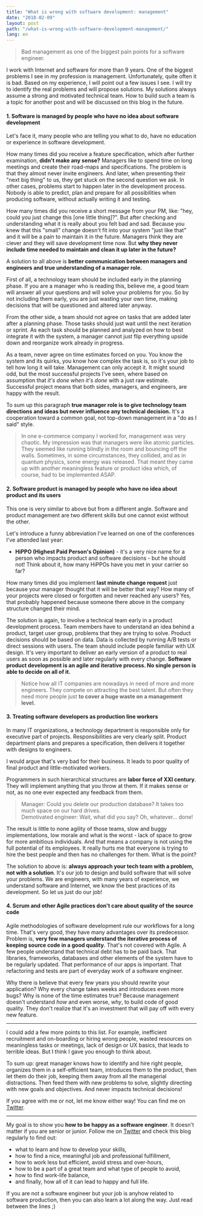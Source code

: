 ```yaml
---
title: "What is wrong with software development: management"
date: "2018-02-09"
layout: post
path: "/what-is-wrong-with-software-development-management/"
lang: en
---
```


> Bad management as one of the biggest pain points for a software engineer.

I work with Internet and software for more than 9 years. One of the biggest problems I see in my profession is management. Unfortunately, quite often it is bad. Based on my experience, I will point out a few issues I see. I will try to identify the real problems and will propose solutions. My solutions always assume a strong and motivated technical team. How to build such a team is a topic for another post and will be discussed on this blog in the future.

#### 1. Software is managed by people who have no idea about software development

Let's face it, many people who are telling you what to do, have no education or experience in software development.

How many times did you receive a feature specification, which after further examination, **didn't make any sense?**
Managers like to spend time on long meetings and create their road-maps and specifications. The problem is that they almost never invite engineers. And later, when presenting their "next big thing" to us, they get stuck on the second question we ask. In other cases, problems start to happen later in the development process. Nobody is able to predict, plan and prepare for all possibilities when producing software, without actually writing it and testing.

How many times did you receive a short message from your PM, like: "hey, could you just change this [one little thing]?". But after checking and understanding what it is really about you felt bad and sad. Because you knew that this "small" change doesn't fit into your system "just like that" and it will be a pain to maintain it in the future. Managers think they are clever and they will save development time now. But **why they never include time needed to maintain and clean it up later in the future?**

A solution to all above is **better communication between managers and engineers and true understanding of a manager role.**

First of all, a technology team should be included early in the planning phase. If you are a manager who is reading this, believe me, a good team will answer all your questions and will solve your problems for you. So by not including them early, you are just wasting your own time, making decisions that will be questioned and altered later anyway.

From the other side, a team should not agree on tasks that are added later after a planning phase. Those tasks should just wait until the next iteration or sprint. As each task should be planned and analyzed on how to best integrate it with the system, a manager cannot just flip everything upside down and reorganize work already in progress.

As a team, never agree on time estimates forced on you. You know the system and its quirks, you know how complex the task is, so it's your job to tell how long it will take. Management can only accept it. It might sound odd, but the most successful projects I've seen, where based on assumption that *it's done when it's done* with a just raw estimate. Successful project means that both sides, managers, and engineers, are happy with the result.

To sum up this paragraph **true manager role is to give technology team directions and ideas but never influence any technical decision.** It's a cooperation toward a common goal, not top-down management in a "do as I said" style.

> In one e-commerce company I worked for, management was very chaotic. My impression was that managers were like atomic particles. They seemed like running blindly in the room and bouncing off the walls. Sometimes, in some circumstances, they collided, and as in quantum physics, some energy was released. That meant they came up with another meaningless feature or product idea which, of course, had to be implemented ASAP.

#### 2. Software product is managed by people who have no idea about product and its users

This one is very similar to above but from a different angle. Software and product management are two different skills but one cannot exist without the other.

Let's introduce a funny abbreviation I've learned on one of the conferences I've attended last year:
- **HiPPO (Highest Paid Person's Opinion)** - it's a very nice name for a person who impacts product and software decisions - but he should not! Think about it, how many HiPPOs have you met in your carrier so far?

How many times did you implement **last minute change request** just because your manager thought that it will be better that way? How many of your projects were closed or forgotten and never reached any users? Yes, that probably happened because someone there above in the company structure changed their mind.

The solution is again, to involve a technical team early in a product development process. Team members have to understand an idea behind a product, target user group, problems that they are trying to solve. Product decisions should be based on data. Data is collected by running A/B tests or direct sessions with users. The team should include people familiar with UX design. It's very important to deliver an early version of a product to real users as soon as possible and later regularly with every change. **Software product development is an agile and iterative process. No single person is able to decide on all of it.**

> Notice how all IT companies are nowadays in need of more and more engineers. They compete on attracting the best talent. But often they need more people just **to cover a huge waste on a management level.**

#### 3. Treating software developers as production line workers

In many IT organizations, a technology department is responsible only for executive part of projects. Responsibilities are very clearly split. Product department plans and prepares a specification, then delivers it together with designs to engineers.

I would argue that's very bad for their business. It leads to poor quality of final product and little-motivated workers.

Programmers in such hierarchical structures are **labor force of XXI century**. They will implement anything that you throw at them. If it makes sense or not, as no one ever expected any feedback from them.

> Manager: Could you delete our production database? It takes too much space on our hard drives.   
Demotivated engineer: Wait, what did you say? Oh, whatever... done!

The result is little to none agility of those teams, slow and buggy implementations, low morale and what is the worst - lack of space to grow for more ambitious individuals. And that means a company is not using the full potential of its employees. It really hurts me that everyone is trying to hire the best people and then has no challenges for them. What is the point?

The solution to above is: **always approach your tech team with a problem, not with a solution**. It's our job to design and build software that will solve your problems. We are engineers, with many years of experience, we understand software and Internet, we know the best practices of its development. So let us just do our job!

#### 4. Scrum and other Agile practices don't care about quality of the source code

Agile methodologies of software development rule our workflows for a long time. That's very good, they have many advantages over its predecessor. Problem is, **very few managers understand the iterative process of keeping source code in a good quality**. That's not covered with Agile. A few people understand that technical debt has to be paid back. That libraries, frameworks, databases and other elements of the system have to be regularly updated. That performance of our apps is important. That refactoring and tests are part of everyday work of a software engineer.

Why there is believe that every few years you should rewrite your application? Why every change takes weeks and introduces even more bugs? Why is none of the time estimates true? Because management doesn't understand *how* and even worse, *why*, to build code of good quality. They don't realize that it's an investment that will pay off with every new feature.

---

I could add a few more points to this list. For example, inefficient recruitment and on-boarding or hiring wrong people, wasted resources on meaningless tasks or meetings, lack of design or UX basics, that leads to terrible ideas. But I think I gave you enough to think about.

To sum up: great manager knows how to identify and hire right people, organizes them in a self-efficient team, introduces them to the product, then let them do their job, keeping them away from all the managerial distractions. Then feed them with new problems to solve, slightly directing with new goals and objectives. And never impacts technical decisions!

If you agree with me or not, let me know either way! You can find me on [Twitter](https://twitter.com/krzysu).

---

My goal is to show you **how to be happy as a software engineer**. It doesn't matter if you are senior or junior. Follow me on [Twitter](https://twitter.com/krzysu) and check this blog regularly to find out:
- what to learn and how to develop your skills,
- how to find a nice, meaningful job and professional fulfillment,
- how to work less but efficient, avoid stress and over-hours,
- how to be a part of a great team and what type of people to avoid,
- how to find work-life balance,
- and finally, how all of it can lead to happy and full life.

If you are not a software engineer but your job is anyhow related to software production, then you can also learn a lot along the way. Just read between the lines ;)
